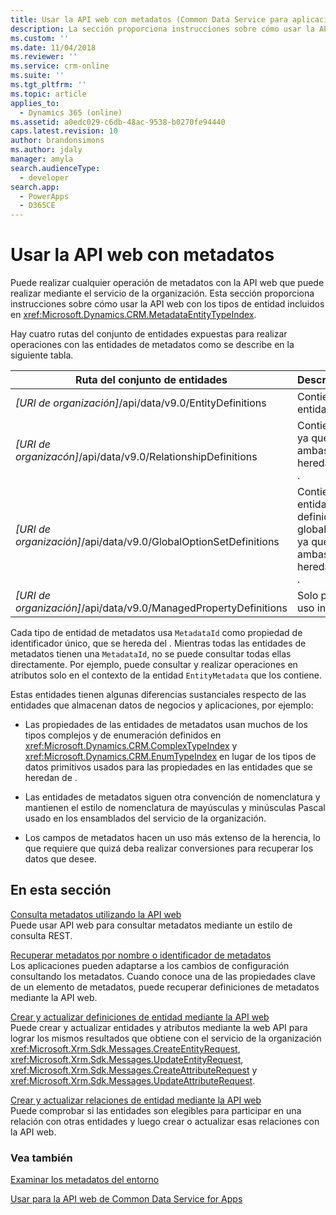 ```yaml
---
title: Usar la API web con metadatos (Common Data Service para aplicaciones) | Microsoft Docs
description: La sección proporciona instrucciones sobre cómo usar la API web con los tipos de entidad incluidos en la referencia EntityType de metadatos de la API web.
ms.custom: ''
ms.date: 11/04/2018
ms.reviewer: ''
ms.service: crm-online
ms.suite: ''
ms.tgt_pltfrm: ''
ms.topic: article
applies_to:
  - Dynamics 365 (online)
ms.assetid: a0edc029-c6db-48ac-9538-b0270fe94440
caps.latest.revision: 10
author: brandonsimons
ms.author: jdaly
manager: amyla
search.audienceType:
  - developer
search.app:
  - PowerApps
  - D365CE
---
```

# <a name="use-the-web-api-with-metadata"></a>Usar la API web con metadatos

Puede realizar cualquier operación de metadatos con la API web que puede realizar mediante el servicio de la organización. Esta sección proporciona instrucciones sobre cómo usar la API web con los tipos de entidad incluidos en <xref:Microsoft.Dynamics.CRM.MetadataEntityTypeIndex>.  
  
 Hay cuatro rutas del conjunto de entidades expuestas para realizar operaciones con las entidades de metadatos como se describe en la siguiente tabla.  
  
|Ruta del conjunto de entidades|Descripción|  
|---------------------|-----------------|  
|*[URI de organización]*/api/data/v9.0/EntityDefinitions|Contiene entidades <xref href="Microsoft.Dynamics.CRM.EntityMetadata?text=EntityMetadata EntityType" />.|  
|*[URI de organizacón]*/api/data/v9.0/RelationshipDefinitions|Contiene <xref href="Microsoft.Dynamics.CRM.ManyToManyRelationshipMetadata?text=ManyToManyRelationshipMetadata EntityType" /> y <xref href="Microsoft.Dynamics.CRM.OneToManyRelationshipMetadata?text=OneToManyRelationshipMetadata EntityType" /> ya que ambas se heredan de <xref href="Microsoft.Dynamics.CRM.RelationshipMetadataBase?text=RelationshipMetadataBase EntityType" />.|  
|*[URI de organización]*/api/data/v9.0/GlobalOptionSetDefinitions|Contiene entidades <xref href="Microsoft.Dynamics.CRM.BooleanOptionSetMetadata?text=BooleanOptionSetMetadata EntityType" /> y <xref href="Microsoft.Dynamics.CRM.OptionSetMetadata?text=OptionSetMetadata EntityType" /> definidas globalmente ya que ambas se heredan de <xref href="Microsoft.Dynamics.CRM.OptionSetMetadata?text=OptionSetMetadata EntityType" />.|  
|*[URI de organización]*/api/data/v9.0/ManagedPropertyDefinitions|Solo para uso interno|  
  
Cada tipo de entidad de metadatos usa `MetadataId` como propiedad de identificador único, que se hereda del <xref href="Microsoft.Dynamics.CRM.MetadataBase?text=MetadataBase EntityType" />. Mientras todas las entidades de metadatos tienen una `MetadataId`, no se puede consultar todas ellas directamente. Por ejemplo, puede consultar y realizar operaciones en atributos solo en el contexto de la entidad `EntityMetadata` que los contiene.  
  
Estas entidades tienen algunas diferencias sustanciales respecto de las entidades que almacenan datos de negocios y aplicaciones, por ejemplo:  
  
- Las propiedades de las entidades de metadatos usan muchos de los tipos complejos y de enumeración definidos en <xref:Microsoft.Dynamics.CRM.ComplexTypeIndex> y <xref:Microsoft.Dynamics.CRM.EnumTypeIndex> en lugar de los tipos de datos primitivos usados para las propiedades en las entidades que se heredan de <xref href="Microsoft.Dynamics.CRM.crmbaseentity?text=crmbaseentity EntityType" />.  
  
- Las entidades de metadatos siguen otra convención de nomenclatura y mantienen el estilo de nomenclatura de mayúsculas y minúsculas Pascal usado en los ensamblados del servicio de la organización.  
  
- Los campos de metadatos hacen un uso más extenso de la herencia, lo que requiere que quizá deba realizar conversiones para recuperar los datos que desee.  
  
## <a name="in-this-section"></a>En esta sección 

[Consulta metadatos utilizando la API web](query-metadata-web-api.md)<br />
Puede usar API web para consultar metadatos mediante un estilo de consulta REST.  

[Recuperar metadatos por nombre o identificador de metadatos](retrieve-metadata-name-metadataid.md)<br />
Los aplicaciones pueden adaptarse a los cambios de configuración consultando los metadatos. Cuando conoce una de las propiedades clave de un elemento de metadatos, puede recuperar definiciones de metadatos mediante la API web.  

[Crear y actualizar definiciones de entidad mediante la API web](create-update-entity-definitions-using-web-api.md)<br />
Puede crear y actualizar entidades y atributos mediante la web API para lograr los mismos resultados que obtiene con el servicio de la organización <xref:Microsoft.Xrm.Sdk.Messages.CreateEntityRequest>, <xref:Microsoft.Xrm.Sdk.Messages.UpdateEntityRequest>, <xref:Microsoft.Xrm.Sdk.Messages.CreateAttributeRequest> y <xref:Microsoft.Xrm.Sdk.Messages.UpdateAttributeRequest>.  

[Crear y actualizar relaciones de entidad mediante la API web](create-update-entity-relationships-using-web-api.md)<br />
Puede comprobar si las entidades son elegibles para participar en una relación con otras entidades y luego crear o actualizar esas relaciones con la API web.  

### <a name="see-also"></a>Vea también


<!-- TODO [Metadata and data models](../metadata-data-models.md)<br /> -->
[Examinar los metadatos del entorno](../browse-your-metadata.md)<br />
<!--  TODO [Use the Organization service with Common Data Service for Apps metadata](../org-service/use-organization-service-metadata.md)<br /> -->
[Usar para la API web de Common Data Service for Apps](overview.md)
